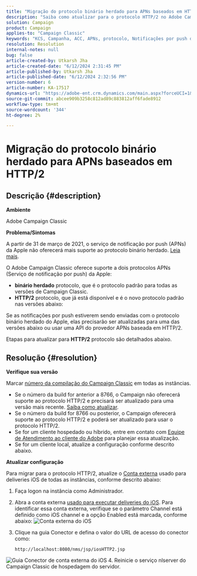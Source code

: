 ```yaml
---
title: "Migração do protocolo binário herdado para APNs baseados em HTTP/2"
description: "Saiba como atualizar para o protocolo HTTP/2 no Adobe Campaign Classic."
solution: Campaign
product: Campaign
applies-to: "Campaign Classic"
keywords: "KCS, Campanha, ACC, APNs, protocolo, Notificações por push do Apple"
resolution: Resolution
internal-notes: null
bug: false
article-created-by: Utkarsh Jha
article-created-date: "6/12/2024 2:31:45 PM"
article-published-by: Utkarsh Jha
article-published-date: "6/12/2024 2:32:56 PM"
version-number: 6
article-number: KA-17517
dynamics-url: "https://adobe-ent.crm.dynamics.com/main.aspx?forceUCI=1&pagetype=entityrecord&etn=knowledgearticle&id=c55d4f7a-c828-ef11-840a-00224808decd"
source-git-commit: abcee909b3258c812ad89c883812aff6fade8912
workflow-type: tm+mt
source-wordcount: '344'
ht-degree: 2%

---
```


# Migração do protocolo binário herdado para APNs baseados em HTTP/2

## Descrição {#description}


<b>Ambiente</b>

Adobe Campaign Classic

<b>Problema/Sintomas</b>

A partir de 31 de março de 2021, o serviço de notificação por push (APNs) da Apple não oferecerá mais suporte ao protocolo binário herdado. [Leia mais](https://developer.apple.com/news/?id=c88acm2b).

O Adobe Campaign Classic oferece suporte a dois protocolos APNs (Serviço de notificação por push) da Apple:

- <b>binário herdado</b> protocolo, que é o protocolo padrão para todas as versões de Campaign Classic.
- <b>HTTP/2</b> protocolo, que já está disponível e é o novo protocolo padrão nas versões abaixo:


Se as notificações por push estiverem sendo enviadas com o protocolo binário herdado do Apple, elas precisarão ser atualizadas para uma das versões abaixo ou usar uma API do provedor APNs baseada em HTTP/2.

Etapas para atualizar para <b>HTTP/2</b> protocolo são detalhados abaixo.


## Resolução {#resolution}


<b>Verifique sua versão</b>

Marcar [número da compilação do Campaign Classic](https://experienceleague.adobe.com/docs/campaign-classic/using/getting-started/starting-with-adobe-campaign/launching-adobe-campaign.html?lang=en#getting-your-campaign-version) em todas as instâncias.

- Se o número da build for anterior a 8766, o Campaign não oferecerá suporte ao protocolo HTTP/2 e precisará ser atualizado para uma versão mais recente. [Saiba como atualizar](https://experienceleague.adobe.com/docs/campaign-classic/using/monitoring-campaign-classic/updating-adobe-campaign/build-upgrade.html?lang=en#performing-a-build-upgrade).
- Se o número da build for 8766 ou posterior, o Campaign oferecerá suporte ao protocolo HTTP/2 e poderá ser atualizado para usar o protocolo HTTP/2.
- Se for um cliente hospedado ou híbrido, entre em contato com [Equipe de Atendimento ao cliente do Adobe](https://experienceleague.adobe.com/docs/customer-one/using/home.html?lang=en) para planejar essa atualização.
- Se for um cliente local, atualize a configuração conforme descrito abaixo.


<b>Atualizar configuração</b>

Para migrar para o protocolo HTTP/2, atualize o [Conta externa](https://experienceleague.adobe.com/docs/campaign-classic/using/installing-campaign-classic/accessing-external-database/external-accounts.html?lang=en) usado para deliveries iOS de todas as instâncias, conforme descrito abaixo:

1. Faça logon na instância como Administrador.
2. Abra a conta externa [usado para executar deliveries do iOS](https://experienceleague.adobe.com/docs/campaign-classic/using/sending-messages/sending-push-notifications/configure-the-mobile-app/configuring-the-mobile-application.html?lang=en). Para identificar essa conta externa, verifique se o parâmetro Channel está definido como iOS channel e a opção Enabled está marcada, conforme abaixo:    ![Conta externa do iOS](https://helpx.adobe.com/content/dam/help/en/campaign/kb/migrate-to-http2/jcr_content/main-pars/procedure/proc_par/step_1/step_par/image/iOS-ext-account.png "iOS-ext-account")
3. Clique na guia Conector e defina o valor do URL de acesso do conector como:

   ```
   http://localhost:8080/nms/jsp/iosHTTP2.jsp
   ```

![Guia Conector de conta externa do iOS](https://helpx.adobe.com/content/dam/help/en/campaign/kb/migrate-to-http2/jcr_content/main-pars/procedure/proc_par/step/step_par/image/iOs-ext-account-connector.png "iOs-ext-account-connector")
4. Reinicie o serviço nlserver do Campaign Classic de hospedagem do servidor.


